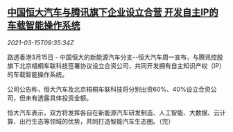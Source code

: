 <!--1615803803000-->
[中国恒大汽车与腾讯旗下企业设立合营 开发自主IP的车载智能操作系统](https://cn.reuters.com/article/evergrande-tencent-car-jv-ip-0315-idCNKBS2B7110)
------

<div><i>2021-03-15T09:35:34Z</i></div><p>路透香港3月15日 - 中国恒大的新能源汽车分支--恒大汽车周一宣布，与腾讯控股旗下北京梧桐车联科技签署协议设立合资公司，共同开发拥有自主知识产权（IP）的车载智能操作系统。</p><p>公司公告称，恒大汽车及北京梧桐车联科技将分别出资60%、40%设立合资公司，但未有透露具体投资金额。</p><p>恒大汽车表示，双方将发挥各自在新能源汽车研发制造、人工智能、大数据、云计算、出行生态等领域的优势，共同打造智能汽车生态圈。（完）</p>
